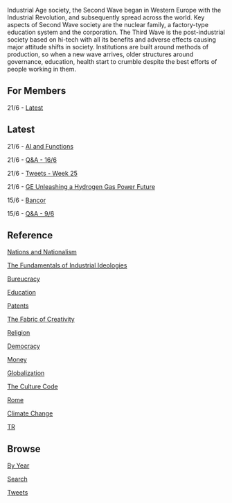 
Industrial Age society, the Second Wave began in Western Europe with
the Industrial Revolution, and subsequently spread across the
world. Key aspects of Second Wave society are the nuclear family, a
factory-type education system and the corporation. The Third Wave is
the post-industrial society based on hi-tech with all its benefits and
adverse effects causing major attitude shifts in society. Institutions
are built around methods of production, so when a new wave arrives,
older structures around governance, education, health start to crumble
despite the best efforts of people working in them.

## For Members

21/6 - [Latest](https://thirdwave-members.herokuapp.com/articles)

## Latest

21/6 - [AI and Functions](/2019/06/ai.md)

21/6 - [Q&A - 16/6](/2019/06/qa-1606.md)

21/6 - [Tweets - Week 25](/tweets/2019/week25.md)

21/6 - [GE Unleashing a Hydrogen Gas Power Future](/2019/06/ge-h2.md)

15/6 - [Bancor](/2019/06/bancor.md)

15/6 - [Q&A - 9/6](/2019/06/qa-0906.md)


## Reference

[Nations and Nationalism](/2013/02/allegiance-of-peon.md)

[The Fundamentals of Industrial Ideologies](/2011/04/fundamentals-of-industrial-ideologies.md)

[Bureucracy](/2011/02/bureucracy.md)

[Education](2017/09/education.md)

[Patents](/2018/09/patents.md)

[The Fabric of Creativity](/2012/05/fabric-of-creativity.md)

[Religion](/2015/04/q-274.md)

[Democracy](/2016/11/democracy.md)

[Money](/2018/05/quantity-theory-of-money.md)

[Globalization](/2018/09/the-myth-of-liberal-international-order.md)

[The Culture Code](/2014/06/the-culture-code.md)

[Rome](/2017/12/rome.md)

[Climate Change](/2018/12/climate.md)

[TR](../tr)

## Browse

[By Year](years.md)

[Search](search.html)

[Tweets](/tweets/README.md)


